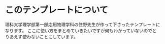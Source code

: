 
# このテンプレートについて

理科大学理学部第一部応用物理学科の住野先生が作って下さったテンプレートになります。
ここに使い方をまとめていきたいですが何もわかっていないのでとりあえず使わないことにしています。
